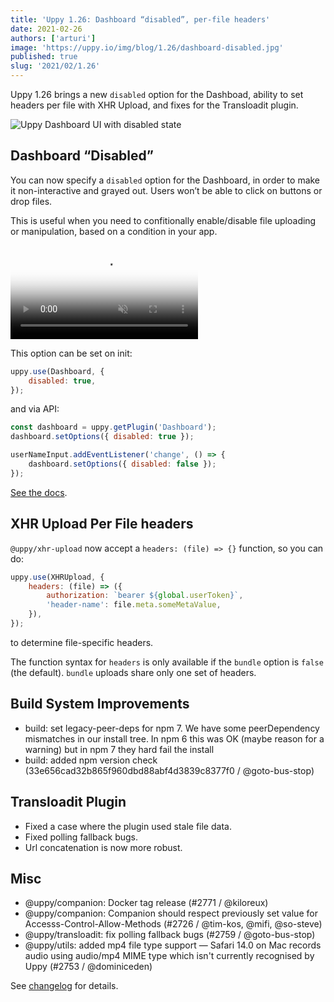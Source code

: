 ```yaml
---
title: 'Uppy 1.26: Dashboard “disabled”, per-file headers'
date: 2021-02-26
authors: ['arturi']
image: 'https://uppy.io/img/blog/1.26/dashboard-disabled.jpg'
published: true
slug: '2021/02/1.26'
---
```


Uppy 1.26 brings a new `disabled` option for the Dashboad, ability to set
headers per file with XHR Upload, and fixes for the Transloadit plugin.

![Uppy Dashboard UI with disabled state](/img/blog/1.26/dashboard-disabled.jpg)

<!--truncate-->

## Dashboard “Disabled”

You can now specify a `disabled` option for the Dashboard, in order to make it
non-interactive and grayed out. Users won’t be able to click on buttons or drop
files.

This is useful when you need to confitionally enable/disable file uploading or
manipulation, based on a condition in your app.

<video alt="Demo video showing Uppy with Dashboard disabled vs enabled state" poster="/img/blog/1.26/dashboard-disabled.jpg" muted autoplay loop>
  <source src="/img/blog/1.26/dashboard-disabled-vs-enabled.mp4" type="video/mp4" />
  Your browser does not support the video tag: https://uppy.io/img/blog/img/blog/1.26/dashboard-disabled-vs-enabled.mp4
</video>

This option can be set on init:

```js
uppy.use(Dashboard, {
	disabled: true,
});
```

and via API:

```js
const dashboard = uppy.getPlugin('Dashboard');
dashboard.setOptions({ disabled: true });

userNameInput.addEventListener('change', () => {
	dashboard.setOptions({ disabled: false });
});
```

[See the docs](https://uppy.io/docs/dashboard/#disabled-false).

## XHR Upload Per File headers

`@uppy/xhr-upload` now accept a `headers: (file) => {}` function, so you can do:

```js
uppy.use(XHRUpload, {
	headers: (file) => ({
		authorization: `bearer ${global.userToken}`,
		'header-name': file.meta.someMetaValue,
	}),
});
```

to determine file-specific headers.

The function syntax for `headers` is only available if the `bundle` option is
`false` (the default). `bundle` uploads share only one set of headers.

## Build System Improvements

- build: set legacy-peer-deps for npm 7. We have some peerDependency mismatches
  in our install tree. In npm 6 this was OK (maybe reason for a warning) but in
  npm 7 they hard fail the install
- build: added npm version check (33e656cad32b865f960dbd88abf4d3839c8377f0 /
  @goto-bus-stop)

## Transloadit Plugin

- Fixed a case where the plugin used stale file data.
- Fixed polling fallback bugs.
- Url concatenation is now more robust.

## Misc

- @uppy/companion: Docker tag release (#2771 / @kiloreux)
- @uppy/companion: Companion should respect previously set value for
  Accesss-Control-Allow-Methods (#2726 / @tim-kos, @mifi, @so-steve)
- @uppy/transloadit: fix polling fallback bugs (#2759 / @goto-bus-stop)
- @uppy/utils: added mp4 file type support — Safari 14.0 on Mac records audio
  using audio/mp4 MIME type which isn't currently recognised by Uppy (#2753 /
  @dominiceden)

See
[changelog](https://github.com/transloadit/uppy/blob/master/CHANGELOG.md#1260)
for details.
